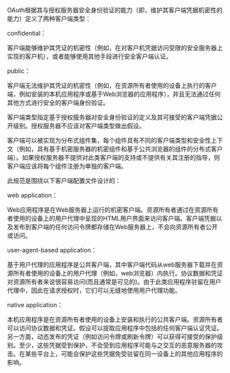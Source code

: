 OAuth根据其与授权服务器安全身份验证的能力（即，维护其客户端凭据机密性的能力）定义了两种客户端类型：

confidential：

客户端能够维护其凭证的机密性（例如，在对客户机凭据访问受限的安全服务器上实现的客户机），或者能够使用其他手段进行安全客户端认证。

public：

客户端无法维护其凭证的机密性（例如，在资源所有者使用的设备上执行的客户端，例如安装的本机应用程序或基于Web浏览器的应用程序），并且无法通过任何其他方式进行安全的客户端身份验证。

客户端类型指定基于授权服务器对安全身份验证的定义及其可接受的客户端凭据公开级别。授权服务器不应该对客户端类型做出假设。

客户端可以被实现为分布式组件集，每个组件具有不同的客户端类型和安全性上下文（例如，具有基于机密服务器的机密组件和基于公共浏览器的组件的分布式客户端）。如果授权服务器不提供对此类客户端的支持或不提供有关其注册的指导，则客户端应该将每个组件注册为单独的客户端。

此规范是围绕以下客户端配置文件设计的：

web application：

Web应用程序是在Web服务器上运行的机密客户端。资源所有者通过在资源所有者使用的设备上的用户代理中呈现的HTML用户界面来访问客户端。客户端凭据以及发布到客户端的任何访问令牌都存储在Web服务器上，不会向资源所有者公开或访问。

 user-agent-based application：

基于用户代理的应用程序是公共客户端，其中客户端代码从web服务器下载并在资源所有者使用的设备上的用户代理（例如，web浏览器）内执行。协议数据和凭证对资源所有者来说很容易访问\(而且通常是可见的\)。由于此类应用程序驻留在用户代理中，因此在请求授权时，它们可以无缝地使用用户代理功能。

native application：

本机应用程序是在资源所有者使用的设备上安装和执行的公共客户端。资源所有者可以访问协议数据和凭证。假设可以提取应用程序中包括的任何客户端认证凭证。另一方面，动态发布的凭证（例如访问令牌或刷新令牌）可以获得可接受的保护级别。至少，这些凭据受到保护，不会受到应用程序可能与之交互的恶意服务器的攻击。在某些平台上，可能会保护这些凭据免受驻留在同一设备上的其他应用程序的影响。



